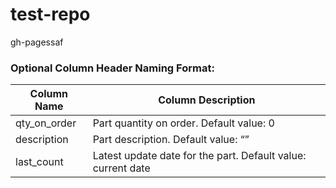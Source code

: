# test-repo
gh-pagessaf
### Optional Column Header Naming Format:
| Column Name   | Column Description                                           |
| ------------- | ------------------------------------------------------------ |
| qty_on_order  | Part quantity on order. Default value: 0                     |
| description   | Part description. Default value: “”                          |
| last_count    | Latest update date for the part. Default value: current date |
